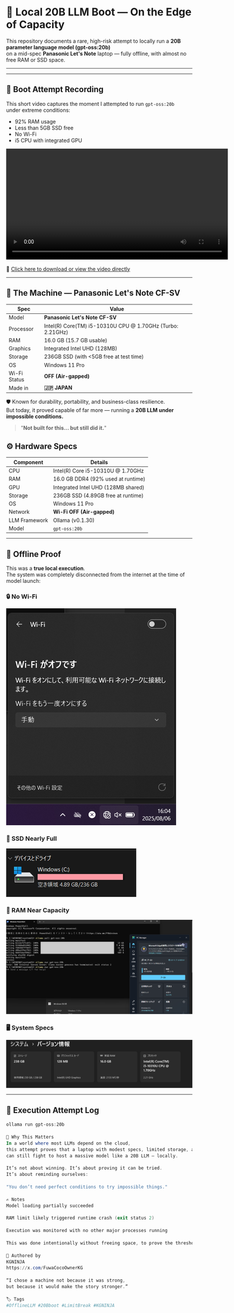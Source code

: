 # 🧠 Local 20B LLM Boot — On the Edge of Capacity

This repository documents a rare, high-risk attempt to locally run a **20B parameter language model (gpt-oss:20b)**  
on a mid-spec **Panasonic Let's Note** laptop — fully offline, with almost no free RAM or SSD space.

---
---

## 🎥 Boot Attempt Recording

This short video captures the moment I attempted to run `gpt-oss:20b`  
under extreme conditions:  
- 92% RAM usage  
- Less than 5GB SSD free  
- No Wi-Fi  
- i5 CPU with integrated GPU

<video src="girigiriOSSkido.mp4" controls width="600">
  Your browser does not support the video tag.
</video>

🔗 [Click here to download or view the video directly](./girigiriOSSkido.mp4)

---

## 🧩 The Machine — Panasonic Let's Note CF-SV

| Spec           | Value                          |
|----------------|---------------------------------|
| Model          | **Panasonic Let's Note CF-SV** |
| Processor      | Intel(R) Core(TM) i5-10310U CPU @ 1.70GHz (Turbo: 2.21GHz) |
| RAM            | 16.0 GB (15.7 GB usable)        |
| Graphics       | Integrated Intel UHD (128MB)    |
| Storage        | 236GB SSD (with <5GB free at test time) |
| OS             | Windows 11 Pro                 |
| Wi-Fi Status   | **OFF (Air-gapped)**           |
| Made in        | **🇯🇵 JAPAN**                   |

🛡️ Known for durability, portability, and business-class resilience.  
But today, it proved capable of far more — running a **20B LLM under impossible conditions.**

> "**Not built for this... but still did it.**"


## ⚙️ Hardware Specs

| Component     | Details                        |
|---------------|--------------------------------|
| CPU           | Intel(R) Core i5-10310U @ 1.70GHz |
| RAM           | 16.0 GB DDR4 (92% used at runtime) |
| GPU           | Integrated Intel UHD (128MB shared) |
| Storage       | 236GB SSD (4.89GB free at runtime) |
| OS            | Windows 11 Pro |
| Network       | **Wi-Fi OFF (Air-gapped)** |
| LLM Framework | Ollama (v0.1.30) |
| Model         | `gpt-oss:20b` |

---

## 🔐 Offline Proof

This was a **true local execution**.  
The system was completely disconnected from the internet at the time of model launch:

### 🔒 No Wi-Fi  
![Wi-Fi off](wifioff.png)

### 💽 SSD Nearly Full  
![SSD usage](girigiriSSD.png)

### 🧠 RAM Near Capacity  
![Memory usage](memorigirigiri.png)

### 🖥 System Specs  
![System info](spec.png)

---

## 🚨 Execution Attempt Log

```powershell
ollama run gpt-oss:20b

📜 Why This Matters
In a world where most LLMs depend on the cloud,
this attempt proves that a laptop with modest specs, limited storage, and no network
can still fight to host a massive model like a 20B LLM — locally.

It’s not about winning. It’s about proving it can be tried.
It’s about reminding ourselves:

"You don’t need perfect conditions to try impossible things."

✍️ Notes
Model loading partially succeeded

RAM limit likely triggered runtime crash (exit status 2)

Execution was monitored with no other major processes running

This was done intentionally without freeing space, to prove the threshold

🧠 Authored by
KGNINJA
https://x.com/FuwaCocoOwnerKG

“I chose a machine not because it was strong,
but because it would make the story stronger.”

🏷 Tags
#OfflineLLM #20Bboot #LimitBreak #KGNINJA
